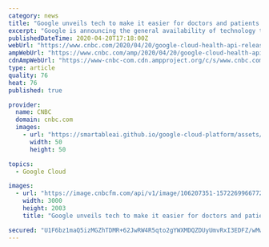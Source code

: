 ```yaml
---
category: news
title: "Google unveils tech to make it easier for doctors and patients to share health info"
excerpt: "Google is announcing the general availability of technology that, if widely adopted, could make it easier for patients to access their own health information via third-party apps."
publishedDateTime: 2020-04-20T17:18:00Z
webUrl: "https://www.cnbc.com/2020/04/20/google-cloud-health-api-released.html"
ampWebUrl: "https://www.cnbc.com/amp/2020/04/20/google-cloud-health-api-released.html"
cdnAmpWebUrl: "https://www-cnbc-com.cdn.ampproject.org/c/s/www.cnbc.com/amp/2020/04/20/google-cloud-health-api-released.html"
type: article
quality: 76
heat: 76
published: true

provider:
  name: CNBC
  domain: cnbc.com
  images:
    - url: "https://smartableai.github.io/google-cloud-platform/assets/images/organizations/cnbc.com-50x50.jpg"
      width: 50
      height: 50

topics:
  - Google Cloud

images:
  - url: "https://image.cnbcfm.com/api/v1/image/106207351-1572269966772gettyimages-1135936133.jpeg?v=1582733192"
    width: 3000
    height: 2003
    title: "Google unveils tech to make it easier for doctors and patients to share health info"

secured: "U1F6bz1maQ5izMGZhTDMR+62JwRW4R5qto2gYWXMDQZDUyUmvRxI3EDFZ/wMwu1ujs6kdFcawGbp0eGuXz1ngZ1eJB4leduk8Z8G8xKM5jbt2jUc5Us8jpIcH5UqaQ9vDUjbA5jLV9iR53pA/aaJtuhH5X0LBfvf7nEm0SPmPFciNJ/OlLi/lE5P5VUFPrv5B+HN1xV+5ignCn4fRnv/iFI83MusThiNB8+9wHZjnEkCxbonxZjaLjt2M2zy7rn9S/uKd8o8tmQqaFkE084MYHmt1VnQIEgWkR2PbFQcK/67/lmJ8TADzjlJ4LCScFUEjWHQ/sRRqw6Jn+Mx86TiUjpJmVX44MePvuErXWAO3OPmMBIE8bwPIVE6sTinb91AFzE3vd3eMqSJrHjwivaw39vudIszXrDAQluZnkVrjOC3OoV+gwQpSGZMR9uCuNHkV1OZ9jBF21qqZVZs9R34oE6FC6KP0EJTQFlj84G4u9w=;oUzmwQm3Y1wQ0IjjVAFLeA=="
---
```


